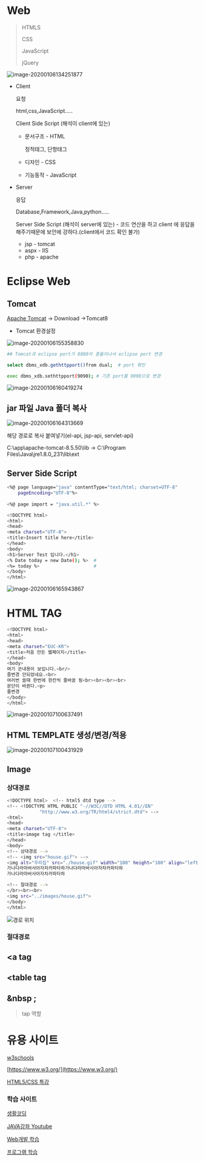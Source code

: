 # Web 

> HTMLS
>
> CSS
>
> JavaScript
>
> jQuery

![image-20200106134251877](image/image-20200106134251877.png)

* Client

  요청

  html,css,JavaScript.....

  Client Side Script (해석이 client에 있는)

  * 문서구조 - HTML

    정적태그, 단항태그

  * 디자인 - CSS

  * 기능동작 - JavaScript

* Server

  응답

  Database,Framework,Java,python.....

  Server Side Script (해석이 server에 있는) - 코드 연산을 하고 client 에 응답을 해주기때문에 보안에 강하다.(client에서 코드 확인 불가)

  * jsp - tomcat
  * aspx - IIS
  * php - apache

# Eclipse Web

## Tomcat



[	Apache Tomcat](http://tomcat.apache.org/) -> Download ->Tomcat8

* Tomcat 환경설정

![image-20200106155358830](image/image-20200106155358830.png)



```bash
## Tomcat과 eclipse port가 8080이 충돌이나서 eclipse port 변경

select dbms_xdb.gethttpport()from dual;  # port 확인

exec dbms_xdb.sethttpport(9090); # 기존 port를 9090으로 변경
```

![image-20200106160419274](image/image-20200106160419274.png)



## jar 파일 Java 폴더 복사

![image-20200106164313669](image/image-20200106164313669.png)

해당 경로로 복사 붙여넣기(el-api, jsp-api, servlet-api)

  C:\app\apache-tomcat-8.5.50\lib  ->  C:\Program Files\Java\jre1.8.0_231\lib\ext

## Server Side Script

```bash
<%@ page language="java" contentType="text/html; charset=UTF-8"
    pageEncoding="UTF-8"%>
    
<%@ page import = "java.util.*" %>

<!DOCTYPE html>
<html>
<head>
<meta charset="UTF-8">
<title>Insert title here</title>
</head>
<body>
<h1>Server Test 입니다.</h1>
<% Date today = new Date(); %>  #
<%= today %>                    #
</body>
</html>

```

![image-20200106165943867](image/image-20200106165943867.png)





# HTML TAG

```bash
<!DOCTYPE html>
<html>
<head>
<meta charset="EUC-KR">
<title>처음 만든 웹페이지</title>
</head>
<body>
여기 쓴내용이 보입니다.<br/>
즐변경 안되었네요.<br>
여러번 쓸때 한번에 한칸씩 줄바꿈 됨<br><br><br><br>
문단이 바뀐다.<p>
줄변경
</body>
</html>
```

![image-20200107100637491](image/image-20200107100637491.png)



## HTML TEMPLATE 생성/변경/적용

![image-20200107100431929](image/image-20200107100431929.png)

##  Image

### 상대경로

```bash
<!DOCTYPE html>  <!-- html5 dtd type -->
<!-- <!DOCTYPE HTML PUBLIC "-//W3C//DTD HTML 4.01//EN"
            "http://www.w3.org/TR/html4/strict.dtd"> -->
<html>
<head>
<meta charset="UTF-8">
<title>image tag </title>
</head>
<body>
<!-- 상대경로 -->
<!-- <img src="house.gif"> -->
<img alt="우리집" src="./house.gif" width="100" height="100" align="left">
가나다라마바사아자차카파타하가나다라마바사아자차카파타하
가나다라마바사아자차카파타하

<!-- 절대경로 -->
</br><br><br>
<img src="../images/house.gif">
</body>
</html>
```

![경로 위치](image/image-20200107105802422.png)



### 절대경로



## <a tag

## <table tag

## &nbsp ;

> tap 역할



# 유용 사이트

[w3schools](https://www.w3schools.com/)

[https://www.w3.org/](https://www.w3.org/)

[HTML5/CSS 특강](https://www.youtube.com/playlist?list=PLMfOC9Ny9UB_w3Ru8HI0g00bxz21LA0gL)

### 학습 사이트

[생활코딩](https://opentutorials.org/course/1)

[JAVA강좌 Youtube](https://www.youtube.com/playlist?list=PLieE0qnqO2kTyzAlsvxzoulHVISvO8zA9)

[Web개발 학습](https://developer.mozilla.org/ko/docs/Learn)

[프로그램 학습](https://www.javatpoint.com/android-tutorial)